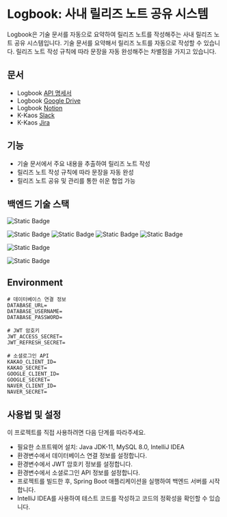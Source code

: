 # Logbook: 사내 릴리즈 노트 공유 시스템
Logbook은 기술 문서를 자동으로 요약하여 릴리즈 노트를 작성해주는 사내 릴리즈 노트 공유 시스템입니다.
기술 문서를 요약해서 릴리즈 노트를 자동으로 작성할 수 있습니다.
릴리즈 노트 작성 규칙에 따라 문장을 자동 완성해주는 차별점을 가지고 있습니다.


## 문서
- Logbook [API 명세서](https://logbook5.docs.apiary.io/#)
- Logbook [Google Drive](https://drive.google.com/drive/folders/1_o-brVhdnHVWNCXrYy9JFwxZykRHrk8S?usp=drive_link)
- Logbook [Notion](https://www.notion.so/seobinlee00/4b04cde519094eda98f4dd37e9859894?v=be10c461e965420790b67272803c7f5d&pvs=4)
- K-Kaos [Slack](https://app.slack.com/huddle/T056ESEE3K6/C05GTA3RFSM)
- K-Kaos [Jira](https://leeseobin.atlassian.net/jira/software/projects/LB/boards/1)


## 기능

- 기술 문서에서 주요 내용을 추출하여 릴리즈 노트 작성
- 릴리즈 노트 작성 규칙에 따라 문장을 자동 완성
- 릴리즈 노트 공유 및 관리를 통한 쉬운 협업 가능


## 백엔드 기술 스택
![Static Badge](https://img.shields.io/badge/IntelliJ-%23000000?logo=intellijidea&logoColor=white&link=https%3A%2F%2Fwww.jetbrains.com%2Fidea%2Fdocumentation%2F)


![Static Badge](https://img.shields.io/badge/OpenJDK_11-%23FFFFFF?logo=openjdk&logoColor=black&link=https%3A%2F%2Fopenjdk.org%2Fprojects%2Fjdk%2F11%2F)
![Static Badge](https://img.shields.io/badge/Spring_Boot-%236DB33F?logo=springboot&logoColor=white&link=https%3A%2F%2Fdocs.spring.io%2Fspring-boot%2Fdocs%2F2.x%2Freference%2Fhtml%2F)
![Static Badge](https://img.shields.io/badge/Spring_Security-%236DB33F?logo=springsecurity&logoColor=white&link=https%3A%2F%2Fdocs.spring.io%2Fspring-security%2Fsite%2Fdocs%2Fcurrent%2Freference%2Fhtml5%2F)
![Static Badge](https://img.shields.io/badge/JPA-%236DB33F?link=https%3A%2F%2Fdocs.spring.io%2Fspring-data%2Fjpa%2Fdocs%2Fcurrent%2Freference%2Fhtml%2F)


![Static Badge](https://img.shields.io/badge/JUnit5-%2325A162?logo=junit5&logoColor=white&link=https%3A%2F%2Fjunit.org%2Fjunit5%2Fdocs%2Fcurrent%2Fuser-guide%2F)


![Static Badge](https://img.shields.io/badge/MySQL-%234479A1?logo=mysql&logoColor=white&link=https%3A%2F%2Fdev.mysql.com%2Fdoc%2Frefman%2F8.0%2Fen%2F)


## Environment
```dotenv
# 데이터베이스 연결 정보
DATABASE_URL=
DATABASE_USERNAME=
DATABASE_PASSWORD=

# JWT 암호키
JWT_ACCESS_SECRET=
JWT_REFRESH_SECRET=

# 소셜로그인 API
KAKAO_CLIENT_ID=
KAKAO_SECRET=
GOOGLE_CLIENT_ID=
GOOGLE_SECRET=
NAVER_CLIENT_ID=
NAVER_SECRET=
```

## 사용법 및 설정
이 프로젝트를 직접 사용하려면 다음 단계를 따라주세요.
- 필요한 소프트웨어 설치: Java JDK-11, MySQL 8.0, IntelliJ IDEA
- 환경변수에서 데이터베이스 연결 정보를 설정합니다.
- 환경변수에서 JWT 암호키 정보를 설정합니다.
- 환경변수에서 소셜로그인 API 정보를 설정합니다. 
- 프로젝트를 빌드한 후, Spring Boot 애플리케이션을 실행하여 백엔드 서버를 시작합니다.
- IntelliJ IDEA를 사용하여 테스트 코드를 작성하고 코드의 정확성을 확인할 수 있습니다.
